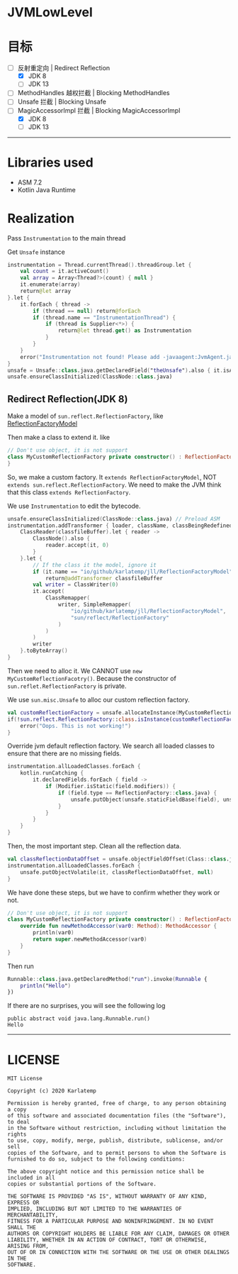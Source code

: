 # JVMLowLevel

# 目标
- [ ] 反射重定向 | Redirect Reflection
  - [X] JDK 8
  - [ ] JDK 13
- [ ] MethodHandles 越权拦截 | Blocking MethodHandles
- [ ] Unsafe 拦截 | Blocking Unsafe
- [ ] MagicAccessorImpl 拦截 | Blocking MagicAccessorImpl
  - [X] JDK 8
  - [ ] JDK 13

----

# Libraries used
- ASM 7.2
- Kotlin Java Runtime

# Realization

Pass `Instrumentation` to the main thread

Get `Unsafe` instance

```kotlin
instrumentation = Thread.currentThread().threadGroup.let {
    val count = it.activeCount()
    val array = Array<Thread?>(count) { null }
    it.enumerate(array)
    return@let array
}.let {
    it.forEach { thread ->
        if (thread == null) return@forEach
        if (thread.name == "InstrumentationThread") {
            if (thread is Supplier<*>) {
                return@let thread.get() as Instrumentation
            }
        }
    }
    error("Instrumentation not found! Please add -javaagent:JvmAgent.jar")
}
unsafe = Unsafe::class.java.getDeclaredField("theUnsafe").also { it.isAccessible = true }.get(null) as Unsafe
unsafe.ensureClassInitialized(ClassNode::class.java)
```

## Redirect Reflection(JDK 8)
Make a model of `sun.reflect.ReflectionFactory`, like
[ReflectionFactoryModel](src/io/github/karlatemp/jll/ReflectionFactoryModel.java)

Then make a class to extend it. like
```kotlin
// Don't use object, it is not support
class MyCustomReflectionFactory private constructor() : ReflectionFactoryModel() {
}
```

So, we make a custom factory. It `extends ReflectionFactoryModel`,
NOT `extends sun.reflect.ReflectionFactory`. We need to make the
JVM think that this class `extends ReflectionFactory`.

We use `Instrumentation` to edit the bytecode.

```kotlin
unsafe.ensureClassInitialized(ClassNode::class.java) // Preload ASM
instrumentation.addTransformer { loader, className, classBeingRedefined, protectionDomain, classfileBuffer ->
    ClassReader(classfileBuffer).let { reader ->
        ClassNode().also {
            reader.accept(it, 0)
        }
    }.let {
        // If the class it the model, ignore it
        if (it.name == "io/github/karlatemp/jll/ReflectionFactoryModel")
            return@addTransformer classfileBuffer
        val writer = ClassWriter(0)
        it.accept(
            ClassRemapper(
                writer, SimpleRemapper(
                    "io/github/karlatemp/jll/ReflectionFactoryModel",
                    "sun/reflect/ReflectionFactory"
                )
            )
        )
        writer
    }.toByteArray()
}
```

Then we need to alloc it. We CANNOT use `new MyCustomReflectionFacotry()`.
Because the constructor of `sun.reflet.ReflectionFactory` is private.

We use `sun.misc.Unsafe` to alloc our custom reflection factory.
```kotlin
val customReflectionFactory = unsafe.allocateInstance(MyCustomReflectionFactory::class.java) as MyCustomReflectionFactory
if(!sun.reflect.ReflectionFactory::class.isInstance(customReflectionFactory)) {
    error("Oops. This is not working!")
}
```

Override jvm default reflection factory.
We search all loaded classes to ensure that there are no missing fields.

```kotlin
instrumentation.allLoadedClasses.forEach {
    kotlin.runCatching {
        it.declaredFields.forEach { field ->
            if (Modifier.isStatic(field.modifiers)) {
                if (field.type == ReflectionFactory::class.java) {
                    unsafe.putObject(unsafe.staticFieldBase(field), unsafe.staticFieldOffset(field), customReflectionFactory)
                }
            }
        }
    }
}
```

Then, the most important step. Clean all the reflection data.

```kotlin
val classReflectionDataOffset = unsafe.objectFieldOffset(Class::class.java.getDeclaredField("reflectionData"))
instrumentation.allLoadedClasses.forEach {
    unsafe.putObjectVolatile(it, classReflectionDataOffset, null)
}
```

We have done these steps, but we have to confirm whether they work or not.

```kotlin
// Don't use object, it is not support
class MyCustomReflectionFactory private constructor() : ReflectionFactoryModel() {
    override fun newMethodAccessor(var0: Method): MethodAccessor {
        println(var0)
        return super.newMethodAccessor(var0)
    }
}
```
Then run
```kotlin
Runnable::class.java.getDeclaredMethod("run").invoke(Runnable {
    println("Hello")
})
```

If there are no surprises, you will see the following log
```text
public abstract void java.lang.Runnable.run()
Hello

```

---

# LICENSE

~~~
MIT License

Copyright (c) 2020 Karlatemp

Permission is hereby granted, free of charge, to any person obtaining a copy
of this software and associated documentation files (the "Software"), to deal
in the Software without restriction, including without limitation the rights
to use, copy, modify, merge, publish, distribute, sublicense, and/or sell
copies of the Software, and to permit persons to whom the Software is
furnished to do so, subject to the following conditions:

The above copyright notice and this permission notice shall be included in all
copies or substantial portions of the Software.

THE SOFTWARE IS PROVIDED "AS IS", WITHOUT WARRANTY OF ANY KIND, EXPRESS OR
IMPLIED, INCLUDING BUT NOT LIMITED TO THE WARRANTIES OF MERCHANTABILITY,
FITNESS FOR A PARTICULAR PURPOSE AND NONINFRINGEMENT. IN NO EVENT SHALL THE
AUTHORS OR COPYRIGHT HOLDERS BE LIABLE FOR ANY CLAIM, DAMAGES OR OTHER
LIABILITY, WHETHER IN AN ACTION OF CONTRACT, TORT OR OTHERWISE, ARISING FROM,
OUT OF OR IN CONNECTION WITH THE SOFTWARE OR THE USE OR OTHER DEALINGS IN THE
SOFTWARE.
~~~
